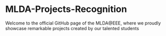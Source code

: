 # MLDA-Projects-Recognition
Welcome to the official GitHub page of the MLDA@EEE, where we proudly showcase remarkable projects created by our talented students
